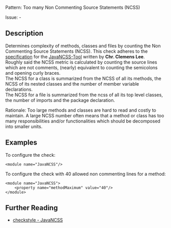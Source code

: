 Pattern: Too many Non Commenting Source Statements (NCSS)

Issue: -

## Description

Determines complexity of methods, classes and files by counting the Non Commenting Source Statements (NCSS). This check adheres to the [specification](http://www.kclee.de/clemens/java/javancss/#specification) for the [JavaNCSS-Tool](http://www.kclee.de/clemens/java/javancss/) written by **Chr. Clemens Lee**.  
Roughly said the NCSS metric is calculated by counting the source lines which are not comments, (nearly) equivalent to counting the semicolons and opening curly braces.  
The NCSS for a class is summarized from the NCSS of all its methods, the NCSS of its nested classes and the number of member variable declarations.  
The NCSS for a file is summarized from the ncss of all its top level classes, the number of imports and the package declaration. 

Rationale: Too large methods and classes are hard to read and costly to maintain. A large NCSS number often means that a method or class has too many responsibilities and/or functionalities which should be decomposed into smaller units. 

## Examples

To configure the check: 
    
    
    <module name="JavaNCSS"/>
            

To configure the check with 40 allowed non commenting lines for a method: 
    
    
    <module name="JavaNCSS">
        <property name="methodMaximum" value="40"/>
    </module>

## Further Reading

* [checkstyle - JavaNCSS](http://checkstyle.sourceforge.net/config_metrics.html#JavaNCSS)